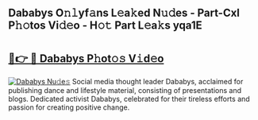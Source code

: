 ## Dababys O𝚗𝚕yf𝚊ns L𝚎a𝚔ed N𝚞𝚍es - Part-CxI P𝚑𝚘tos Vi𝚍𝚎o - H𝚘𝚝 Part L𝚎a𝚔s yqa1E

# <h2><a href="http://kf7utt.oniu.top/?m=Dababys">🔗👉 🔴 Dababys P𝚑ot𝚘𝚜 V𝚒d𝚎o</a></h2>

[![Dababys Nu𝚍e𝚜](https://i.imgur.com/0qMVB7G.gif)](http://kf7utt.oniu.top/?m=Dababys)
Social media thought leader Dababys, acclaimed for publishing dance and lifestyle material, consisting of presentations and blogs. Dedicated activist Dababys, celebrated for their tireless efforts and passion for creating positive change.  
